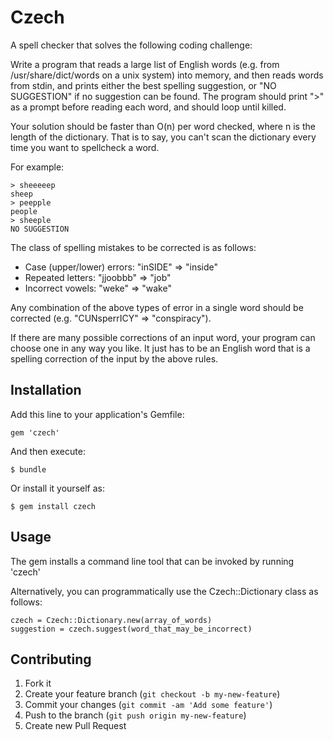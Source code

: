 # Czech

A spell checker that solves the following coding challenge:

Write a program that reads a large list of English words (e.g. from /usr/share/dict/words on a unix system) into memory, and then reads words from stdin, and prints either the best spelling suggestion, or "NO SUGGESTION" if no suggestion can be found. The program should print ">" as a prompt before reading each word, and should loop until killed.

Your solution should be faster than O(n) per word checked, where n is the length of the dictionary. That is to say, you can't scan the dictionary every time you want to spellcheck a word.

For example:

    > sheeeeep
    sheep
    > peepple
    people
    > sheeple
    NO SUGGESTION

The class of spelling mistakes to be corrected is as follows:

* Case (upper/lower) errors: "inSIDE" => "inside"
* Repeated letters: "jjoobbb" => "job"
* Incorrect vowels: "weke" => "wake"

Any combination of the above types of error in a single word should be corrected (e.g. "CUNsperrICY" => "conspiracy").

If there are many possible corrections of an input word, your program can choose one in any way you like. It just has to be an English word that is a spelling correction of the input by the above rules.

## Installation

Add this line to your application's Gemfile:

    gem 'czech'

And then execute:

    $ bundle

Or install it yourself as:

    $ gem install czech

## Usage

The gem installs a command line tool that can be invoked by running 'czech'

Alternatively, you can programmatically use the Czech::Dictionary class as follows:

    czech = Czech::Dictionary.new(array_of_words)
    suggestion = czech.suggest(word_that_may_be_incorrect)

## Contributing

1. Fork it
2. Create your feature branch (`git checkout -b my-new-feature`)
3. Commit your changes (`git commit -am 'Add some feature'`)
4. Push to the branch (`git push origin my-new-feature`)
5. Create new Pull Request
